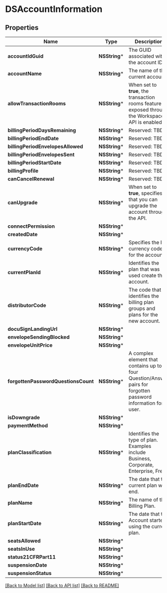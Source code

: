 # DSAccountInformation

## Properties
Name | Type | Description | Notes
------------ | ------------- | ------------- | -------------
**accountIdGuid** | **NSString*** | The GUID associated with the account ID. | [optional] 
**accountName** | **NSString*** | The name of the current account. | [optional] 
**allowTransactionRooms** | **NSString*** | When set to **true**, the transaction rooms feature exposed through the Workspaces API is enabled. | [optional] 
**billingPeriodDaysRemaining** | **NSString*** | Reserved: TBD | [optional] 
**billingPeriodEndDate** | **NSString*** | Reserved: TBD | [optional] 
**billingPeriodEnvelopesAllowed** | **NSString*** | Reserved: TBD | [optional] 
**billingPeriodEnvelopesSent** | **NSString*** | Reserved: TBD | [optional] 
**billingPeriodStartDate** | **NSString*** | Reserved: TBD | [optional] 
**billingProfile** | **NSString*** | Reserved: TBD | [optional] 
**canCancelRenewal** | **NSString*** | Reserved: TBD | [optional] 
**canUpgrade** | **NSString*** | When set to **true**, specifies that you can upgrade the account through the API. | [optional] 
**connectPermission** | **NSString*** |  | [optional] 
**createdDate** | **NSString*** |  | [optional] 
**currencyCode** | **NSString*** | Specifies the ISO currency code for the account. | [optional] 
**currentPlanId** | **NSString*** | Identifies the plan that was used create this account. | [optional] 
**distributorCode** | **NSString*** | The code that identifies the billing plan groups and plans for the new account. | [optional] 
**docuSignLandingUrl** | **NSString*** |  | [optional] 
**envelopeSendingBlocked** | **NSString*** |  | [optional] 
**envelopeUnitPrice** | **NSString*** |  | [optional] 
**forgottenPasswordQuestionsCount** | **NSString*** |  A complex element that contains up to four Question/Answer pairs for forgotten password information for a user. | [optional] 
**isDowngrade** | **NSString*** |  | [optional] 
**paymentMethod** | **NSString*** |  | [optional] 
**planClassification** | **NSString*** | Identifies the type of plan. Examples include Business, Corporate, Enterprise, Free. | [optional] 
**planEndDate** | **NSString*** | The date that the current plan will end. | [optional] 
**planName** | **NSString*** | The name of the Billing Plan. | [optional] 
**planStartDate** | **NSString*** | The date that the Account started using the current plan. | [optional] 
**seatsAllowed** | **NSString*** |  | [optional] 
**seatsInUse** | **NSString*** |  | [optional] 
**status21CFRPart11** | **NSString*** |  | [optional] 
**suspensionDate** | **NSString*** |  | [optional] 
**suspensionStatus** | **NSString*** |  | [optional] 

[[Back to Model list]](../README.md#documentation-for-models) [[Back to API list]](../README.md#documentation-for-api-endpoints) [[Back to README]](../README.md)


